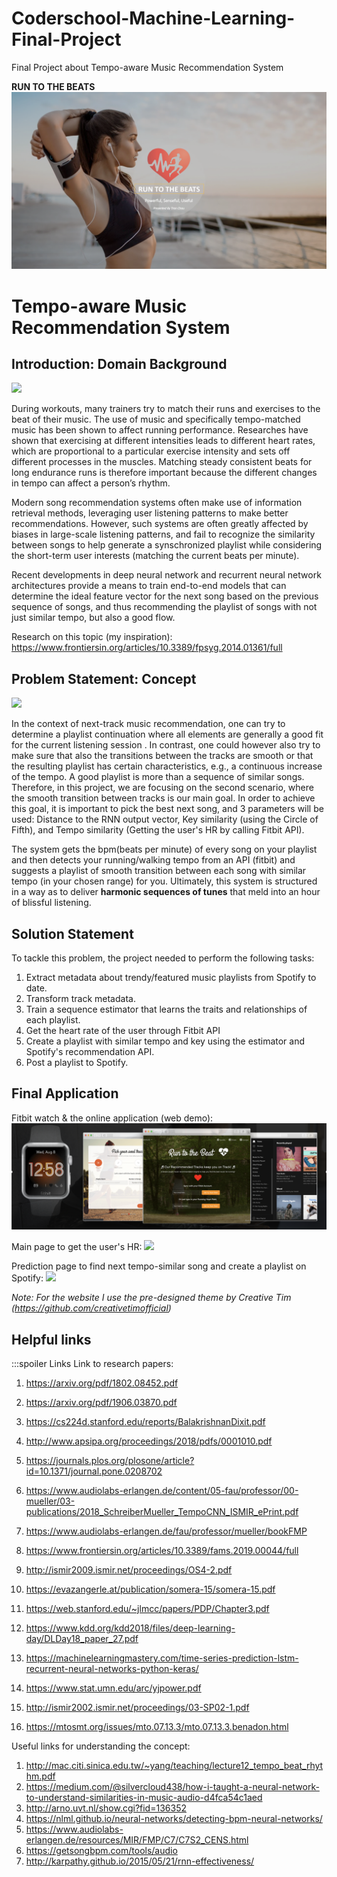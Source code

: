 # Coderschool-Machine-Learning-Final-Project
Final Project about Tempo-aware Music Recommendation System

**RUN TO THE BEATS**
![](https://github.com/gotbutchi/Coderschool-Machine-Learning-Final-Project/blob/master/pic/theme.png)

# Tempo-aware Music Recommendation System

## Introduction: Domain Background

![](https://i.imgur.com/ZrS9pqM.png)

During workouts, many trainers try to match their runs and exercises to the beat of their music. The use of music and specifically tempo-matched music has been shown to affect running performance. Researches have shown that exercising at different intensities leads to different heart rates, which are proportional to a particular exercise intensity and sets off different processes in the muscles. Matching steady consistent beats for long endurance runs is therefore important because the different changes in tempo can affect a person’s rhythm.

[](https://i.imgur.com/IeummDd.png)

Modern song recommendation systems often make use of information retrieval methods, leveraging user listening patterns to make better recommendations. However, such systems are often greatly affected by biases in large-scale listening patterns, and fail to recognize the similarity between songs to help generate a synschronized playlist while considering the short-term user interests (matching the current beats per minute).

Recent developments in deep neural network and recurrent neural network architectures provide a means to train end-to-end models that can determine the ideal feature vector for the next song based on the previous sequence of songs, and thus recommending the playlist of songs with not just similar tempo, but also a good flow.

Research on this topic (my inspiration): https://www.frontiersin.org/articles/10.3389/fpsyg.2014.01361/full

## Problem Statement: Concept

![](https://i.imgur.com/SXuXRpY.png)

In the context of next-track music recommendation, one can try to determine a playlist continuation where all elements are generally a good fit for the current listening session . In contrast, one could however also try to make sure that also the transitions between the tracks are smooth or that the resulting playlist has certain characteristics, e.g., a continuous increase of the tempo.
A good playlist is more than a sequence of similar songs. Therefore, in this project, we are focusing on the second scenario, where the smooth transition between tracks is our main goal. In order to achieve this goal, it is important to pick the best next song, and 3 parameters will be used: Distance to the RNN output vector, Key similarity (using the Circle of Fifth), and Tempo similarity (Getting the user's HR by calling Fitbit API).

The system gets the bpm(beats per minute) of every song on your playlist and then detects your running/walking tempo from an API (fitbit) and suggests a playlist of smooth transition between each song with similar tempo (in your chosen range) for you. Ultimately, this system is structured in a way as to deliver **harmonic sequences of tunes** that meld into an hour of blissful listening.

## Solution Statement

To tackle this problem, the project needed to perform the following tasks:

1. Extract metadata about trendy/featured music playlists from Spotify to date.
2. Transform track metadata.
3. Train a sequence estimator that learns the traits and relationships of each playlist.
4. Get the heart rate of the user through Fitbit API
5. Create a playlist with similar tempo and key using the estimator and Spotify's recommendation API.
6. Post a playlist to Spotify.

## Final Application
Fitbit watch & the online application (web demo):
![](https://github.com/gotbutchi/Coderschool-Machine-Learning-Final-Project/blob/master/pic/demo.png)

Main page to get the user's HR:
![](https://github.com/gotbutchi/Coderschool-Machine-Learning-Final-Project/blob/master/pic/main.png)

Prediction page to find next tempo-similar song and create a playlist on Spotify:
![](https://github.com/gotbutchi/Coderschool-Machine-Learning-Final-Project/blob/master/pic/predic.png)

*Note: For the website I use the pre-designed theme by Creative Tim (https://github.com/creativetimofficial)*

## Helpful links
:::spoiler Links
Link to research papers:
1. https://arxiv.org/pdf/1802.08452.pdf
2. https://arxiv.org/pdf/1906.03870.pdf
3. https://cs224d.stanford.edu/reports/BalakrishnanDixit.pdf

4. http://www.apsipa.org/proceedings/2018/pdfs/0001010.pdf
5. https://journals.plos.org/plosone/article?id=10.1371/journal.pone.0208702
6. https://www.audiolabs-erlangen.de/content/05-fau/professor/00-mueller/03-publications/2018_SchreiberMueller_TempoCNN_ISMIR_ePrint.pdf
7. https://www.audiolabs-erlangen.de/fau/professor/mueller/bookFMP
8. https://www.frontiersin.org/articles/10.3389/fams.2019.00044/full
9. http://ismir2009.ismir.net/proceedings/OS4-2.pdf
10. https://evazangerle.at/publication/somera-15/somera-15.pdf
11. https://web.stanford.edu/~jlmcc/papers/PDP/Chapter3.pdf
12. https://www.kdd.org/kdd2018/files/deep-learning-day/DLDay18_paper_27.pdf
13. https://machinelearningmastery.com/time-series-prediction-lstm-recurrent-neural-networks-python-keras/
14. https://www.stat.umn.edu/arc/yjpower.pdf
15. http://ismir2002.ismir.net/proceedings/03-SP02-1.pdf
16. https://mtosmt.org/issues/mto.07.13.3/mto.07.13.3.benadon.html

Useful links for understanding the concept:
1. http://mac.citi.sinica.edu.tw/~yang/teaching/lecture12_tempo_beat_rhythm.pdf
2. https://medium.com/@silvercloud438/how-i-taught-a-neural-network-to-understand-similarities-in-music-audio-d4fca54c1aed
3. http://arno.uvt.nl/show.cgi?fid=136352
4. https://nlml.github.io/neural-networks/detecting-bpm-neural-networks/
5. https://www.audiolabs-erlangen.de/resources/MIR/FMP/C7/C7S2_CENS.html
6. https://getsongbpm.com/tools/audio
7. http://karpathy.github.io/2015/05/21/rnn-effectiveness/
